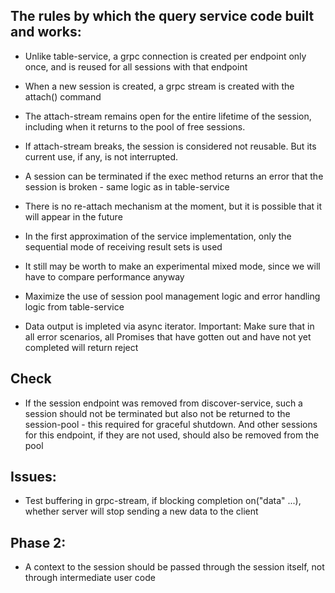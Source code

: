 ## The rules by which the query service code built and works:

- Unlike table-service, a grpc connection is created per endpoint only once, and is reused for all sessions with that endpoint

- When a new session is created, a grpc stream is created with the attach() command

- The attach-stream remains open for the entire lifetime of the session, including when it
  returns to the pool of free sessions.

- If attach-stream breaks, the session is considered not reusable.  But its current use, if any, is not interrupted.

- A session can be terminated if the exec method returns an error that the session is broken - same logic as in table-service

- There is no re-attach mechanism at the moment, but it is possible that it will appear in the future

- In the first approximation of the service implementation, only the sequential mode of receiving result sets is used

- It still may be worth to make an experimental mixed mode, since we will have to compare performance anyway

- Maximize the use of session pool management logic and error handling logic from table-service

- Data output is impleted via async iterator. Important: Make sure that in all error scenarios, all
  Promises that have gotten out and have not yet completed will return reject

## Check

- If the session endpoint was removed from discover-service, such a session should not be terminated
  but also not be returned to the session-pool - this required for graceful shutdown.  And other sessions
  for this endpoint, if they are not used, should also be removed from the pool

## Issues:

- Test buffering in grpc-stream, if blocking completion on("data" ...), whether server will stop
  sending a new data to the client

## Phase 2:

- A context to the session should be passed through the session itself, not through intermediate user code
